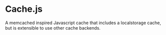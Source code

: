 
# Cache.js #

A memcached inspired Javascript cache that includes a localstorage cache, but is extensible to use other cache backends.